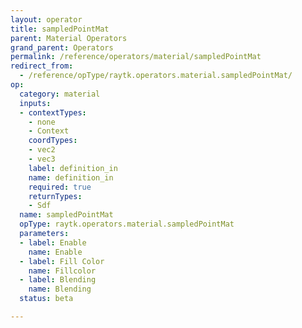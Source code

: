 ```yaml
---
layout: operator
title: sampledPointMat
parent: Material Operators
grand_parent: Operators
permalink: /reference/operators/material/sampledPointMat
redirect_from:
  - /reference/opType/raytk.operators.material.sampledPointMat/
op:
  category: material
  inputs:
  - contextTypes:
    - none
    - Context
    coordTypes:
    - vec2
    - vec3
    label: definition_in
    name: definition_in
    required: true
    returnTypes:
    - Sdf
  name: sampledPointMat
  opType: raytk.operators.material.sampledPointMat
  parameters:
  - label: Enable
    name: Enable
  - label: Fill Color
    name: Fillcolor
  - label: Blending
    name: Blending
  status: beta

---
```

